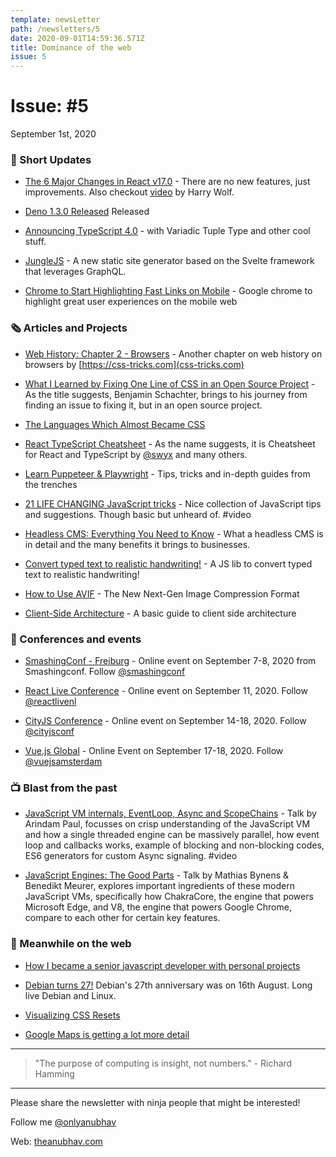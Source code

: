 ```yaml
---
template: newsLetter
path: /newsletters/5
date: 2020-09-01T14:59:36.571Z
title: Dominance of the web
issue: 5
---
```


# Issue: #5

September 1st, 2020

### 📌 Short Updates

-   [The 6 Major Changes in React v17.0](https://medium.com/better-programming/the-6-major-changes-in-react-v17-0-d14fed5b0529) - There are no new features, just improvements. Also checkout [video](https://www.youtube.com/watch?v=ImRnLVuVUno) by Harry Wolf.

-   [Deno 1.3.0 Released](https://github.com/denoland/deno/releases/tag/v1.3.0) Released

-   [Announcing TypeScript 4.0](https://www.typescriptlang.org/docs/handbook/release-notes/typescript-4-0.html) - with Variadic Tuple Type and other cool stuff.

-   [JungleJS](https://www.junglejs.org/) - A new static site generator based on the Svelte framework that leverages GraphQL.

-   [Chrome to Start Highlighting Fast Links on Mobile](https://blog.chromium.org/2020/08/highlighting-great-user-experiences-on.html) - Google chrome to highlight great user experiences on the mobile web

### 🗞 Articles and Projects

-   [Web History: Chapter 2 - Browsers](https://css-tricks.com/chapter-2-browsers/) - Another chapter on web history on browsers by [https://css-tricks.com](css-tricks.com)

-   [What I Learned by Fixing One Line of CSS in an Open Source Project](https://css-tricks.com/what-i-learned-by-fixing-one-line-of-css-in-an-open-source-project/) - As the title suggests, Benjamin Schachter, brings to his journey from finding an issue to fixing it, but in an open source project.

-   [The Languages Which Almost Became CSS](https://eager.io/blog/the-languages-which-almost-were-css/)

-   [React TypeScript Cheatsheet](https://react-typescript-cheatsheet.netlify.app/) - As the name suggests, it is Cheatsheet for React and TypeScript by [@swyx](https://twitter.com/swyx) and many others.

-   [Learn Puppeteer & Playwright](https://theheadless.dev/) - Tips, tricks and in-depth guides from the trenches

-   [21 LIFE CHANGING JavaScript tricks](https://www.youtube.com/watch?v=3vLCthTptY0) - Nice collection of JavaScript tips and suggestions. Though basic but unheard of. #video

-   [Headless CMS: Everything You Need to Know](https://www.cosmicjs.com/blog/headless-cms-explained) - What a headless CMS is in detail and the many benefits it brings to businesses.

-   [Convert typed text to realistic handwriting!](https://github.com/alias-rahil/handwritten.js) - A JS lib to convert typed text to realistic handwriting!

-   [How to Use AVIF](https://reachlightspeed.com/blog/using-the-new-high-performance-avif-image-format-on-the-web-today/) - The New Next-Gen Image Compression Format

-   [Client-Side Architecture](https://khalilstemmler.com/articles/client-side-architecture/introduction/) - A basic guide to client side architecture

### 🧩 Conferences and events

-   [SmashingConf - Freiburg](https://smashingconf.com/freiburg-2020/) - Online event on September 7-8, 2020 from Smashingconf. Follow [@smashingconf](https://twitter.com/smashingconf)

-   [React Live Conference](https://www.reactlive.nl/) - Online event on September 11, 2020. Follow [@reactlivenl](https://twitter.com/reactlivenl)

-   [CityJS Conference](https://cityjsconf.org/) - Online event on September 14-18, 2020. Follow [@cityjsconf](https://twitter.com/cityjsconf)

-   [Vue.js Global](https://www.vuejs.amsterdam/) - Online Event on September 17-18, 2020. Follow [@vuejsamsterdam](https://twitter.com/@vuejsamsterdam)

### 📺 Blast from the past

-   [JavaScript VM internals, EventLoop, Async and ScopeChains](https://www.youtube.com/watch?v=QyUFheng6J0) - Talk by Arindam Paul, focusses on crisp understanding of the JavaScript VM and how a single threaded engine can be massively parallel, how event loop and callbacks works, example of blocking and non-blocking codes, ES6 generators for custom Async signaling. #video

-   [JavaScript Engines: The Good Parts](https://www.youtube.com/watch?v=5nmpokoRaZI) - Talk by Mathias Bynens & Benedikt Meurer, explores important ingredients of these modern JavaScript VMs, specifically how ChakraCore, the engine that powers Microsoft Edge, and V8, the engine that powers Google Chrome, compare to each other for certain key features.

### 🎨 Meanwhile on the web

-   [How I became a senior javascript developer with personal projects](https://dev.to/afonsopacifer/how-i-became-a-senior-javascript-developer-with-personal-projects-1lpo)

-   [Debian turns 27!](https://bits.debian.org/2020/08/debian-turns-27.html) Debian's 27th anniversary was on 16th August. Long live Debian and Linux.

-   [Visualizing CSS Resets](https://elijahmanor.com/css-resets)

-   [Google Maps is getting a lot more detail](https://www.theverge.com/2020/8/18/21373363/google-maps-redesign-detail-natural-features-environment?scrolla=5eb6d68b7fedc32c19ef33b4)

---

> "The purpose of computing is insight, not numbers." - Richard Hamming

---

Please share the newsletter with ninja people that might be interested!

Follow me [@onlyanubhav](https://twitter.com/onlyanubhav)

Web: [theanubhav.com](http://theanubhav.com/)
